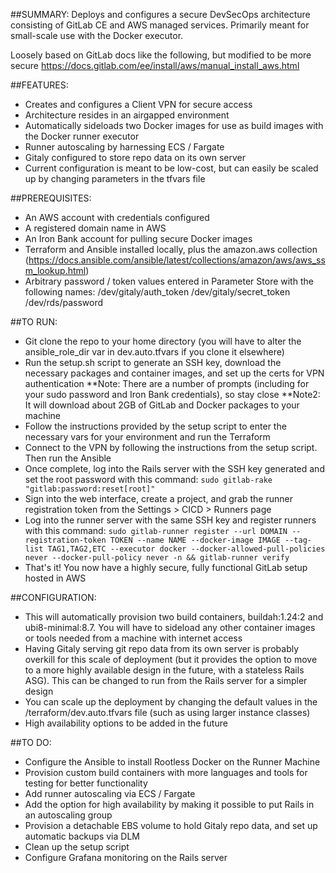 ##SUMMARY:
Deploys and configures a secure DevSecOps architecture consisting of GitLab CE and AWS managed services. Primarily meant for small-scale use with the Docker executor. 

Loosely based on GitLab docs like the following, but modified to be more secure 
https://docs.gitlab.com/ee/install/aws/manual_install_aws.html 


##FEATURES:
- Creates and configures a Client VPN for secure access
- Architecture resides in an airgapped environment
- Automatically sideloads two Docker images for use as build images with the Docker runner executor 
- Runner autoscaling by harnessing ECS / Fargate
- Gitaly configured to store repo data on its own server 
- Current configuration is meant to be low-cost, but can easily be scaled up by changing parameters in the tfvars file


##PREREQUISITES:
- An AWS account with credentials configured
- A registered domain name in AWS
- An Iron Bank account for pulling secure Docker images
- Terraform and Ansible installed locally, plus the amazon.aws collection (https://docs.ansible.com/ansible/latest/collections/amazon/aws/aws_ssm_lookup.html)
- Arbitrary password / token values entered in Parameter Store with the following names:
  /dev/gitaly/auth_token
  /dev/gitaly/secret_token
  /dev/rds/password

##TO RUN:
- Git clone the repo to your home directory (you will have to alter the ansible_role_dir var in dev.auto.tfvars if you clone it elsewhere) 
- Run the setup.sh script to generate an SSH key, download the necessary packages and container images, and set up the certs for VPN authentication 
  **Note: There are a number of prompts (including for your sudo password and Iron Bank credentials), so stay close
  **Note2: It will download about 2GB of GitLab and Docker packages to your machine
- Follow the instructions provided by the setup script to enter the necessary vars for your environment and run the Terraform 
- Connect to the VPN by following the instructions from the setup script. Then run the Ansible
- Once complete, log into the Rails server with the SSH key generated and set the root password with this command: 
```sudo gitlab-rake "gitlab:password:reset[root]"```
- Sign into the web interface, create a project, and grab the runner registration token from the Settings > CICD > Runners page
- Log into the runner server with the same SSH key and register runners with this command: 
```sudo gitlab-runner register --url DOMAIN --registration-token TOKEN --name NAME --docker-image IMAGE --tag-list TAG1,TAG2,ETC --executor docker --docker-allowed-pull-policies never --docker-pull-policy never -n && gitlab-runner verify```
- That's it! You now have a highly secure, fully functional GitLab setup hosted in AWS


##CONFIGURATION: 
- This will automatically provision two build containers, buildah:1.24:2 and ubi8-minimal:8.7. You will have to sideload any other container images or tools needed from a machine with internet access
- Having Gitaly serving git repo data from its own server is probably overkill for this scale of deployment (but it provides the option to move to a more highly available design in the future, with a stateless Rails ASG). This can be changed to run from the Rails server for a simpler design
- You can scale up the deployment by changing the default values in the /terraform/dev.auto.tfvars file (such as using larger instance classes)
- High availability options to be added in the future


##TO DO:
- Configure the Ansible to install Rootless Docker on the Runner Machine
- Provision custom build containers with more languages and tools for testing for better functionality 
- Add runner autoscaling via ECS / Fargate
- Add the option for high availability by making it possible to put Rails in an autoscaling group
- Provision a detachable EBS volume to hold Gitaly repo data, and set up automatic backups via DLM
- Clean up the setup script 
- Configure Grafana monitoring on the Rails server